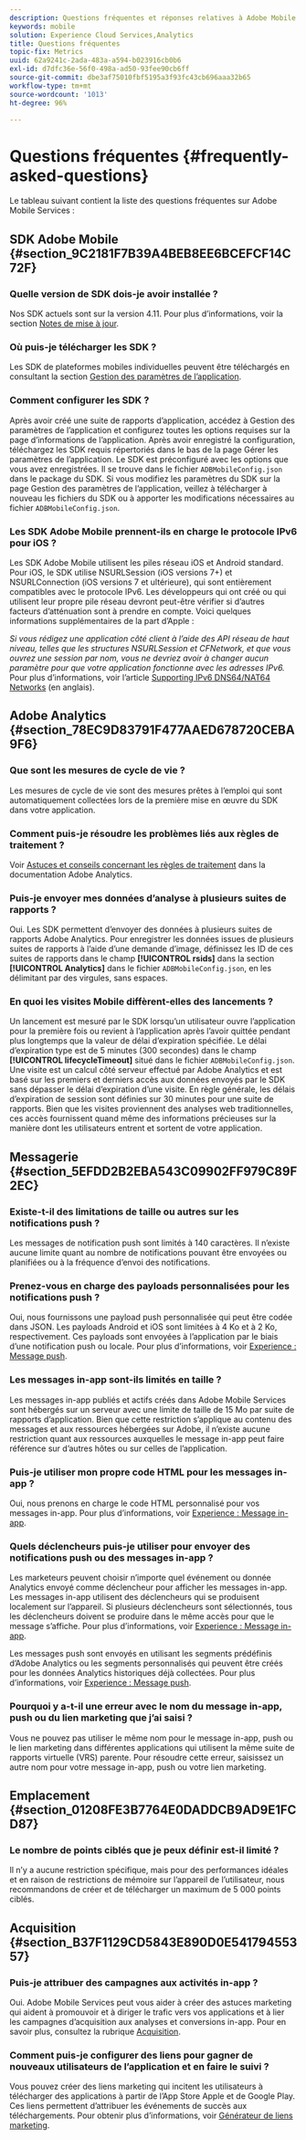 ```yaml
---
description: Questions fréquentes et réponses relatives à Adobe Mobile Services ainsi qu’une description générale des fonctionnalités.
keywords: mobile
solution: Experience Cloud Services,Analytics
title: Questions fréquentes
topic-fix: Metrics
uuid: 62a9241c-2ada-483a-a594-b023916cb0b6
exl-id: d7dfc36e-56f0-498a-ad50-93fee90cb6ff
source-git-commit: dbe3af75010fbf5195a3f93fc43cb696aaa32b65
workflow-type: tm+mt
source-wordcount: '1013'
ht-degree: 96%

---
```


# Questions fréquentes {#frequently-asked-questions}

Le tableau suivant contient la liste des questions fréquentes sur Adobe Mobile Services :

## SDK Adobe Mobile {#section_9C2181F7B39A4BEB8EE6BCEFCF14C72F}

### Quelle version de SDK dois-je avoir installée ?

Nos SDK actuels sont sur la version 4.11. Pour plus d’informations, voir la section [Notes de mise à jour](https://experienceleague.adobe.com/docs/release-notes/experience-cloud/current.html?lang=fr).

### Où puis-je télécharger les SDK ?

Les SDK de plateformes mobiles individuelles peuvent être téléchargés en consultant la section [Gestion des paramètres de l’application](/help/using/c-manage-app-settings/c-manage-app-settings.md).

### Comment configurer les SDK ?

Après avoir créé une suite de rapports d’application, accédez à Gestion des paramètres de l’application et configurez toutes les options requises sur la page d’informations de l’application. Après avoir enregistré la configuration, téléchargez les SDK requis répertoriés dans le bas de la page Gérer les paramètres de l’application. Le SDK est préconfiguré avec les options que vous avez enregistrées. Il se trouve dans le fichier `ADBMobileConfig.json` dans le package du SDK. Si vous modifiez les paramètres du SDK sur la page Gestion des paramètres de l’application, veillez à télécharger à nouveau les fichiers du SDK ou à apporter les modifications nécessaires au fichier `ADBMobileConfig.json`.

### Les SDK Adobe Mobile prennent-ils en charge le protocole IPv6 pour iOS ?

Les SDK Adobe Mobile utilisent les piles réseau iOS et Android standard. Pour iOS, le SDK utilise NSURLSession (iOS versions 7+) et NSURLConnection (iOS versions 7 et ultérieure), qui sont entièrement compatibles avec le protocole IPv6. Les développeurs qui ont créé ou qui utilisent leur propre pile réseau devront peut-être vérifier si d’autres facteurs d’atténuation sont à prendre en compte. Voici quelques informations supplémentaires de la part d’Apple :

*Si vous rédigez une application côté client à l’aide des API réseau de haut niveau, telles que les structures NSURLSession et CFNetwork, et que vous ouvrez une session par nom, vous ne devriez avoir à changer aucun paramètre pour que votre application fonctionne avec les adresses IPv6.* Pour plus d’informations, voir l’article [Supporting IPv6 DNS64/NAT64 Networks](https://developer.apple.com/library/content/documentation/NetworkingInternetWeb/Conceptual/NetworkingOverview/UnderstandingandPreparingfortheIPv6Transition/UnderstandingandPreparingfortheIPv6Transition.html#__/apple_ref/doc/uid/TP40010220-CH213-SW1) (en anglais).

## Adobe Analytics {#section_78EC9D83791F477AAED678720CEBA9F6}

### Que sont les mesures de cycle de vie ?

Les mesures de cycle de vie sont des mesures prêtes à l’emploi qui sont automatiquement collectées lors de la première mise en œuvre du SDK dans votre application.

### Comment puis-je résoudre les problèmes liés aux règles de traitement ?

Voir [Astuces et conseils concernant les règles de traitement](https://experienceleague.adobe.com/docs/analytics/admin/admin-tools/processing-rules/processing-rules-tips.html) dans la documentation Adobe Analytics.

### Puis-je envoyer mes données d’analyse à plusieurs suites de rapports ?

Oui. Les SDK permettent d’envoyer des données à plusieurs suites de rapports Adobe Analytics. Pour enregistrer les données issues de plusieurs suites de rapports à l’aide d’une demande d’image, définissez les ID de ces suites de rapports dans le champ **[!UICONTROL rsids]** dans la section **[!UICONTROL Analytics]** dans le fichier `ADBMobileConfig.json`, en les délimitant par des virgules, sans espaces.

### En quoi les visites Mobile diffèrent-elles des lancements ?

Un lancement est mesuré par le SDK lorsqu’un utilisateur ouvre l’application pour la première fois ou revient à l’application après l’avoir quittée pendant plus longtemps que la valeur de délai d’expiration spécifiée. Le délai d’expiration type est de 5 minutes (300 secondes) dans le champ **[!UICONTROL lifecycleTimeout]** situé dans le fichier `ADBMobileConfig.json`. Une visite est un calcul côté serveur effectué par Adobe Analytics et est basé sur les premiers et derniers accès aux données envoyés par le SDK sans dépasser le délai d’expiration d’une visite. En règle générale, les délais d’expiration de session sont définies sur 30 minutes pour une suite de rapports. Bien que les visites proviennent des analyses web traditionnelles, ces accès fournissent quand même des informations précieuses sur la manière dont les utilisateurs entrent et sortent de votre application.

## Messagerie {#section_5EFDD2B2EBA543C09902FF979C89F2EC}

### Existe-t-il des limitations de taille ou autres sur les notifications push ?

Les messages de notification push sont limités à 140 caractères. Il n’existe aucune limite quant au nombre de notifications pouvant être envoyées ou planifiées ou à la fréquence d’envoi des notifications.

### Prenez-vous en charge des payloads personnalisées pour les notifications push ?

Oui, nous fournissons une payload push personnalisée qui peut être codée dans JSON. Les payloads Android et iOS sont limitées à 4 Ko et à 2 Ko, respectivement. Ces payloads sont envoyées à l’application par le biais d’une notification push ou locale. Pour plus d’informations, voir [Experience : Message push](/help/using/in-app-messaging/t-create-push-message/c-experience-push-message.md).

### Les messages in-app sont-ils limités en taille ?

Les messages in-app publiés et actifs créés dans Adobe Mobile Services sont hébergés sur un serveur avec une limite de taille de 15 Mo par suite de rapports d’application. Bien que cette restriction s’applique au contenu des messages et aux ressources hébergées sur Adobe, il n’existe aucune restriction quant aux ressources auxquelles le message in-app peut faire référence sur d’autres hôtes ou sur celles de l’application.

### Puis-je utiliser mon propre code HTML pour les messages in-app ?

Oui, nous prenons en charge le code HTML personnalisé pour vos messages in-app. Pour plus d’informations, voir [Experience : Message in-app](/help/using/in-app-messaging/t-in-app-message/c-experience-in-app-message.md).

### Quels déclencheurs puis-je utiliser pour envoyer des notifications push ou des messages in-app ?

Les marketeurs peuvent choisir n’importe quel événement ou donnée Analytics envoyé comme déclencheur pour afficher les messages in-app. Les messages in-app utilisent des déclencheurs qui se produisent localement sur l’appareil. Si plusieurs déclencheurs sont sélectionnés, tous les déclencheurs doivent se produire dans le même accès pour que le message s’affiche. Pour plus d’informations, voir [Experience : Message in-app](/help/using/in-app-messaging/t-in-app-message/c-experience-in-app-message.md).

Les messages push sont envoyés en utilisant les segments prédéfinis d’Adobe Analytics ou les segments personnalisés qui peuvent être créés pour les données Analytics historiques déjà collectées. Pour plus d’informations, voir [Experience : Message push](/help/using/in-app-messaging/t-create-push-message/c-experience-push-message.md).

### Pourquoi y a-t-il une erreur avec le nom du message in-app, push ou du lien marketing que j’ai saisi ?

Vous ne pouvez pas utiliser le même nom pour le message in-app, push ou le lien marketing dans différentes applications qui utilisent la même suite de rapports virtuelle (VRS) parente. Pour résoudre cette erreur, saisissez un autre nom pour votre message in-app, push ou votre lien marketing.

## Emplacement {#section_01208FE3B7764E0DADDCB9AD9E1FCD87}

### Le nombre de points ciblés que je peux définir est-il limité ?

Il n’y a aucune restriction spécifique, mais pour des performances idéales et en raison de restrictions de mémoire sur l’appareil de l’utilisateur, nous recommandons de créer et de télécharger un maximum de 5 000 points ciblés.

## Acquisition {#section_B37F1129CD5843E890D0E54179455357}

### Puis-je attribuer des campagnes aux activités in-app ?

Oui. Adobe Mobile Services peut vous aider à créer des astuces marketing qui aident à promouvoir et à diriger le trafic vers vos applications et à lier les campagnes d’acquisition aux analyses et conversions in-app. Pour en savoir plus, consultez la rubrique [Acquisition](/help/using/acquisition-main/acquisition-main.md).

### Comment puis-je configurer des liens pour gagner de nouveaux utilisateurs de l’application et en faire le suivi ?

Vous pouvez créer des liens marketing qui incitent les utilisateurs à télécharger des applications à partir de l’App Store Apple et de Google Play. Ces liens permettent d’attribuer les événements de succès aux téléchargements. Pour obtenir plus d’informations, voir [Générateur de liens marketing](/help/using/acquisition-main/c-marketing-links-builder/c-marketing-links-builder.md).
